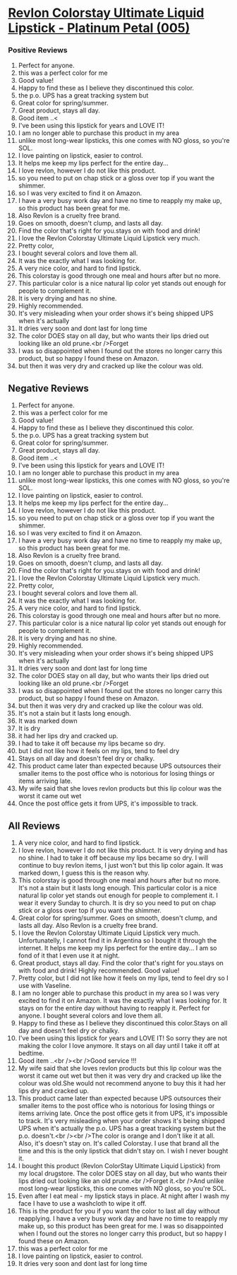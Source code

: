# [Revlon Colorstay Ultimate Liquid Lipstick - Platinum Petal (005)](https://products.checkmycream.com/products/Revlon-Colorstay-Ultimate-Liquid-Lipstick-Platinum-Petal-(005).html)

### Positive Reviews

<ol>
      <li>Perfect for anyone.  </li>
      <li>this was a perfect color for me</li>
      <li>Good value!</li>
      <li>Happy to find these as I believe they discontinued this color.</li>
      <li>the p.o. UPS has a great tracking system but</li>
      <li>Great color for spring/summer.</li>
      <li>Great product, stays all day.</li>
      <li>Good item ..&lt;</li>
      <li>I&#x27;ve been using this lipstick for years and LOVE IT!  </li>
      <li>I am no longer able to purchase this product in my area</li>
      <li>unlike most long-wear lipsticks, this one comes with NO gloss, so you&#x27;re SOL.</li>
      <li>I love painting on lipstick, easier to control.</li>
      <li>It helps me keep my lips perfect for the entire day...</li>
      <li>I love revlon, however I do not like this product.</li>
      <li>so you need to put on chap stick or a gloss over top if you want the shimmer.</li>
      <li>so I was very excited to find it on Amazon.  </li>
      <li>I have a very busy work day and have no time to reapply my make up, so this product has been great for me.</li>
      <li>Also Revlon is a cruelty free brand.</li>
      <li>Goes on smooth, doesn&#x27;t clump, and lasts all day.</li>
      <li>Find the color that&#x27;s right for you.stays on with food and drink!</li>
      <li>I love the Revlon Colorstay Ultimate Liquid Lipstick very much.</li>
      <li>Pretty color,</li>
      <li>I bought several colors and love them all.</li>
      <li>It was the exactly what I was looking for.  </li>
      <li>A very nice color, and hard to find lipstick.</li>
      <li>This colorstay is good through one meal and hours after but no more.  </li>
      <li>This particular color is a nice natural lip color yet stands out enough for people to complement it.  </li>
      <li>It is very drying and has no shine.</li>
      <li>Highly recommended.</li>
      <li>It&#x27;s very misleading when your order shows it&#x27;s being shipped UPS when it&#x27;s actually</li>
      <li>It dries very soon and dont last for long time</li>
      <li>The color DOES stay on all day, but who wants their lips dried out looking like an old prune.&lt;br /&gt;Forget</li>
      <li>I was so disappointed when I found out the stores no longer carry this product, but so happy I found these on Amazon.</li>
      <li>but then it was very dry and cracked up like the colour was old.</li>
</ol>


<h2>Negative Reviews</h2>
<ol>
<li> Perfect for anyone.  </li>
<li> this was a perfect color for me</li>
<li> Good value!</li>
<li> Happy to find these as I believe they discontinued this color.</li>
<li> the p.o. UPS has a great tracking system but</li>
<li> Great color for spring/summer.</li>
<li> Great product, stays all day.</li>
<li> Good item ..&lt;</li>
<li> I&#x27;ve been using this lipstick for years and LOVE IT!  </li>
<li> I am no longer able to purchase this product in my area</li>
<li> unlike most long-wear lipsticks, this one comes with NO gloss, so you&#x27;re SOL.</li>
<li> I love painting on lipstick, easier to control.</li>
<li> It helps me keep my lips perfect for the entire day...</li>
<li> I love revlon, however I do not like this product.</li>
<li> so you need to put on chap stick or a gloss over top if you want the shimmer.</li>
<li> so I was very excited to find it on Amazon.  </li>
<li> I have a very busy work day and have no time to reapply my make up, so this product has been great for me.</li>
<li> Also Revlon is a cruelty free brand.</li>
<li> Goes on smooth, doesn&#x27;t clump, and lasts all day.</li>
<li> Find the color that&#x27;s right for you.stays on with food and drink!</li>
<li> I love the Revlon Colorstay Ultimate Liquid Lipstick very much.</li>
<li> Pretty color,</li>
<li> I bought several colors and love them all.</li>
<li> It was the exactly what I was looking for.  </li>
<li> A very nice color, and hard to find lipstick.</li>
<li> This colorstay is good through one meal and hours after but no more.  </li>
<li> This particular color is a nice natural lip color yet stands out enough for people to complement it.  </li>
<li> It is very drying and has no shine.</li>
<li> Highly recommended.</li>
<li> It&#x27;s very misleading when your order shows it&#x27;s being shipped UPS when it&#x27;s actually</li>
<li> It dries very soon and dont last for long time</li>
<li> The color DOES stay on all day, but who wants their lips dried out looking like an old prune.&lt;br /&gt;Forget</li>
<li> I was so disappointed when I found out the stores no longer carry this product, but so happy I found these on Amazon.</li>
<li> but then it was very dry and cracked up like the colour was old.</li>
<li> It&#x27;s not a stain but it lasts long enough.  </li>
<li> It was marked down</li>
<li> It is dry</li>
<li> it had her lips dry and cracked up.</li>
<li> I had to take it off because my lips became so dry.</li>
<li> but I did not like how it feels on my lips, tend to feel dry</li>
<li> Stays on all day and doesn&#x27;t feel dry or chalky.</li>
<li> This product came later than expected because UPS outsources their smaller items to the post office who is notorious for losing things or items arriving late.</li>
<li> My wife said that she loves revlon products but this lip colour was the worst it came out wet</li>
<li> Once the post office gets it from UPS, it&#x27;s impossible to track.</li>
</ol>

<h2>All Reviews</h2>

<ol>
    <li> A very nice color, and hard to find lipstick.</li>
    <li> I love revlon, however I do not like this product. It is very drying and has no shine. I had to take it off because my lips became so dry. I will continue to buy revlon items, I just won&#x27;t but this lip color again. It was marked down, I guess this is the reason why.</li>
    <li> This colorstay is good through one meal and hours after but no more.  It&#x27;s not a stain but it lasts long enough.  This particular color is a nice natural lip color yet stands out enough for people to complement it.  I wear it every Sunday to church.  It is dry so you need to put on chap stick or a gloss over top if you want the shimmer.</li>
    <li> Great color for spring/summer. Goes on smooth, doesn&#x27;t clump, and lasts all day. Also Revlon is a cruelty free brand.</li>
    <li> I love the Revlon Colorstay Ultimate Liquid Lipstick very much. Unfortunatelly, I cannot find it in Argentina so I bought it through the internet. It helps me keep my lips perfect for the entire day... I am so fond of it that I even use it at night.</li>
    <li> Great product, stays all day. Find the color that&#x27;s right for you.stays on with food and drink! Highly recommended. Good value!</li>
    <li> Pretty color, but I did not like how it feels on my lips, tend to feel dry so I use with Vaseline.</li>
    <li> I am no longer able to purchase this product in my area so I was very excited to find it on Amazon.  It was the exactly what I was looking for.  It stays on for the entire day without having to reapply it.  Perfect for anyone.  I bought several colors and love them all.</li>
    <li> Happy to find these as I believe they discontinued this color.Stays on all day and doesn&#x27;t feel dry or chalky.</li>
    <li> I&#x27;ve been using this lipstick for years and LOVE IT!  So sorry they are not making the color I love anymore.  It stays on all day until I take it off at bedtime.</li>
    <li> Good item ..&lt;br /&gt;&lt;br /&gt;Good service !!!</li>
    <li> My wife said that she loves revlon products but this lip colour was the worst it came out wet but then it was very dry and cracked up like the colour was old.She would not recommend anyone to buy this it had her lips dry and cracked up.</li>
    <li> This product came later than expected because UPS outsources their smaller items to the post office who is notorious for losing things or items arriving late. Once the post office gets it from UPS, it&#x27;s impossible to track. It&#x27;s very misleading when your order shows it&#x27;s being shipped UPS when it&#x27;s actually the p.o. UPS has a great tracking system but the p.o. doesn&#x27;t.&lt;br /&gt;&lt;br /&gt;The color is orange and I don&#x27;t like it at all. Also, it&#x27;s doesn&#x27;t stay on. It&#x27;s called Colorstay. I use that brand all the time and this is the only lipstick that didn&#x27;t stay on. I wish I never bought it.</li>
    <li> I bought this product (Revlon ColorStay Ultimate Liquid Lipstick) from my local drugstore.  The color DOES stay on all day, but who wants their lips dried out looking like an old prune.&lt;br /&gt;Forget it.&lt;br /&gt;And unlike most long-wear lipsticks, this one comes with NO gloss, so you&#x27;re SOL.</li>
    <li> Even after I eat meal - my lipstick stays in place.  At night after I wash my face I have to use a washcloth to wipe it off.</li>
    <li> This is the product for you if you want the color to last all day without reapplying. I have a very busy work day and have no time to reapply my make up, so this product has been great for me. I was so disappointed when I found out the stores no longer carry this product, but so happy I found these on Amazon.</li>
    <li> this was a perfect color for me</li>
    <li> I love painting on lipstick, easier to control.</li>
    <li> It dries very soon and dont last for long time</li>
</ol>




